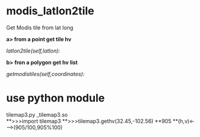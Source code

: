 # modis_latlon2tile
Get Modis tile from lat long

**a> from a point get tile hv**
  
*latlon2tile(self,latlon):*  
     
        
**b> fron a polygon get hv list**  

*getmodistiles(self,coordinates):*  
      
# use python module  
tilemap3.py _tilemap3.so   
**>>>import tilemap3
**>>>tilemap3.gethv(32.45,-102.56)
**905
**(h,v)<--->(905/100,905%100)

